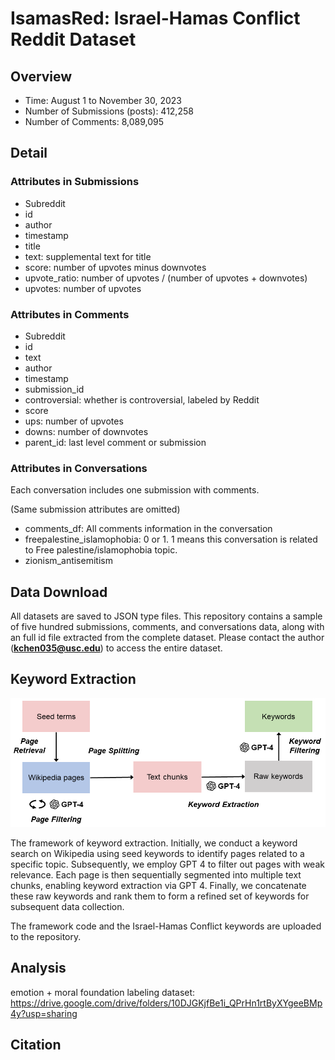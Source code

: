 # IsamasRed: Israel-Hamas Conflict Reddit Dataset
## Overview

- Time: August 1 to November 30, 2023
- Number of Submissions (posts): 412,258
- Number of Comments: 8,089,095

## Detail
### Attributes in Submissions
- Subreddit
- id
- author
- timestamp
- title
- text: supplemental text for title
- score: number of upvotes minus downvotes
- upvote_ratio: number of upvotes / (number of upvotes + downvotes)
- upvotes: number of upvotes

### Attributes in Comments
- Subreddit
- id
- text
- author
- timestamp
- submission_id
- controversial: whether is controversial, labeled by Reddit
- score
- ups: number of upvotes
- downs: number of downvotes
- parent_id: last level comment or submission

### Attributes in Conversations
Each conversation includes one submission with comments.

(Same submission attributes are omitted)
- comments_df: All comments information in the conversation
- freepalestine_islamophobia: 0 or 1. 1 means this conversation is related to Free palestine/islamophobia topic.
- zionism_antisemitism

## Data Download
All datasets are saved to JSON type files. This repository contains a sample of five hundred submissions, comments, and conversations data, along with an full id file extracted from the complete dataset.  Please contact the author (**kchen035@usc.edu**) to access the entire dataset.

## Keyword Extraction

<img src="framework.png" width="700">

The framework of keyword extraction. Initially, we conduct a keyword search on Wikipedia using seed keywords to identify pages related to a specific topic. Subsequently, we employ GPT 4 to filter out pages with weak relevance. Each page is then sequentially segmented into multiple text chunks, enabling keyword extraction via GPT 4. Finally, we concatenate these raw keywords and rank them to form a refined set of keywords for subsequent data collection.

The framework code and the Israel-Hamas Conflict keywords are uploaded to the repository.

## Analysis
emotion + moral foundation labeling dataset:
https://drive.google.com/drive/folders/10DJGKjfBe1i_QPrHn1rtByXYgeeBMp4y?usp=sharing

## Citation
